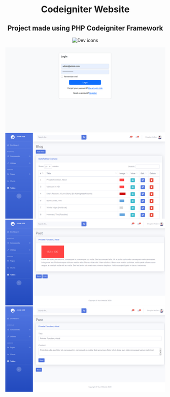 <h1 align="center">Codeigniter Website</h1>

<h2 align="center">Project made using PHP Codeigniter Framework</h2>

<p align="center">
  <img src="https://skillicons.dev/icons?i=html,css,php,mysql" alt="Dev icons" />
</p>

<p align="center">
  <img src="img/0.png" alt="Codeigniter Website" />
  <img src="img/1.png" alt="Codeigniter Website" />
  <img src="img/2.png" alt="Codeigniter Website" />
  <img src="img/3.png" alt="Codeigniter Website" />  
</p>
